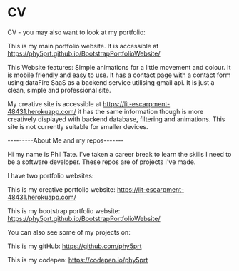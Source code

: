 # CV
CV - you may also want to look at my portfolio:

This is my main portfolio website. It is accessible at https://phy5prt.github.io/BootstrapPortfolioWebsite/

This Website features: Simple animations for a little movement and colour. It is mobile friendly and easy to use. It has a contact page with a contact form using dataFire SaaS as a backend service utilising gmail api. It is just a clean, simple and professional site.

My creative site is accessible at https://lit-escarpment-48431.herokuapp.com/ it has the same information though is more creatively displayed with backend database, filtering and animations. This site is not currently suitable for smaller devices.

---------About Me and my repos-------

Hi my name is Phil Tate. I've taken a career break to learn the skills I need to be a software developer. These repos are of projects I've made.

I have two portfolio websites:

This is my creative portfolio website: https://lit-escarpment-48431.herokuapp.com/

This is my bootstrap portfolio website: https://phy5prt.github.io/BootstrapPortfolioWebsite/

You can also see some of my projects on:

This is my gitHub: https://github.com/phy5prt

This is my codepen: https://codepen.io/phy5prt
